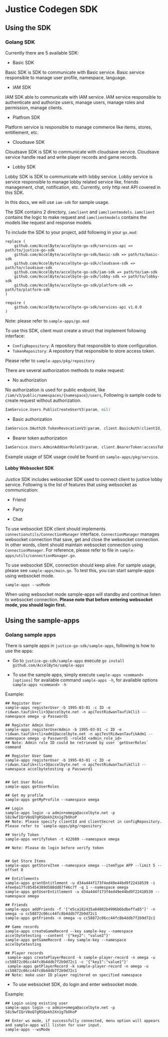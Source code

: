 # Justice Codegen SDK #

## Using the SDK ##

### Golang SDK ###
Currently there are 5 available SDK:

- Basic SDK

Basic SDK is SDK to communicate with Basic service. Basic service responsible to manage user profile, namespace, language.

- IAM SDK

IAM SDK able to communicate with IAM service. IAM service responsible to authenticate and authorize users, manage users, manage roles and permission, manage clients.

- Platfrom SDK

Platform service is responsible to manage commerce like items, stores, entitlement, etc.

- Cloudsave SDK

Cloudsave SDK is SDK to communicate with cloudsave service. Cloudsave service handle read and write player records and game records.

- Lobby SDK

Lobby SDK is SDK to communicate with lobby service. Lobby service is service responsible to manage lobby related service like, friends management, chat, notification, etc. Currently, only http rest API covered in this SDK.

In this docs, we will use `iam-sdk` for sample usage.

The SDK contains 2 directory, `iamclient` and `iamclientmodels`. `iamclient` contains the logic to make request and `iamclientmodels` contains the models like request and response models.

To include the SDK to your project, add following in your `go.mod`:
```
replace (
	github.com/AccelByte/accelbyte-go-sdk/services-api => path/to/justice-go-sdk
	github.com/AccelByte/accelbyte-go-sdk/basic-sdk => path/to/basic-sdk
	github.com/AccelByte/accelbyte-go-sdk/cloudsave-sdk => path/to/cloudsave-sdk
	github.com/AccelByte/accelbyte-go-sdk/iam-sdk => path/to/iam-sdk
	github.com/AccelByte/accelbyte-go-sdk/lobby-sdk => path/to/lobby-sdk
	github.com/AccelByte/accelbyte-go-sdk/platform-sdk => path/to/platform-sdk
)

require (
	github.com/AccelByte/accelbyte-go-sdk/services-api v1.0.0
)
```
Note: please refer to `sample-apps/go.mod`

To use this SDK, client must create a struct that implement following interface:

- `ConfigRepository`: A repository that responsible to store configuration.
- `TokenRepository`: A repository that responsible to store access token.

Please refer to `sample-apps/pkg/repository`

There are several authorization methods to make request:

- No authorization

No authorization is used for public endpoint, like `/iam/v3/public/namespaces/{namespace}/users`, Following is sample code to create request without authorization.
```go
IamService.Users.PublicCreateUserV3(param, nil)
```

- Basic authorization

```go
IamService.OAuth20.TokenRevocationV3(param, client.BasicAuth(clientId, clientSecret))
```

- Bearer token authorization

```go
IamService.Users.AdminAddUserRoleV3(param, client.BearerToken(accessToken))
```

Example usage of SDK usage could be found on `sample-apps/pkg/service`.

#### Lobby Websocket SDK ####

Justice SDK includes websocket SDK used to connect client to justice lobby service. Following is the list of features that using websocket as communication:

- Friend

- Party

- Chat

To use websocket SDK client should implements `connectionutils/ConnectionManager` interface. `ConnectionManager` manages websocket connection that save, get and close the websocket connection. In other words, client should maintain websocket connection using `ConnectionManager`. For reference, please refer to file in `sample-apps/utils/connectionManager.go`.

To use websocket SDK, connection should keep alive. For sample usage, please see `sample-apps/main.go`. To test this, you can start sample-apps using websocket mode.

```
sample-apps --wsMode
```
When using websocket mode sample-apps will standby and continue listen to websocket connection. **Please note that before entering websocket mode, you should login first.**

## Using the sample-apps ##

### Golang sample apps ###

There is sample apps in `justice-go-sdk/sample-apps`, following is how to use the apps:

- Go to `justice-go-sdk/sample-apps` execute `go install github.com/AccelByte/sample-apps`

- To use the sample apps, simply execute `sample-apps <command> [options]` for available command `sample-apps -h`, for available options `sample-apps <command> -h`

Example:
```shell
## Register User
sample-apps registerUser -b 1995-03-01 -c ID -e ridwan.taufik+cli+3@accelbyte.net -n apiTestRidwanTaufikCli3 --namespace omega -p Password1

## Register Admin User
sample-apps registerUserAdmin -b 1995-03-01 -c ID -e ridwan.taufik+cli+adm1@accelbyte.net -n apiTestRidwanTaufikAdm1 --namespace omega -p Password1 -roleId <admin_role_id>
## Note: Admin role ID could be retrieved by user `getUserRoles` command

## Register User Game
sample-apps registerUser -b 1995-03-01 -c ID -e ridwan.taufik+cli+3@accelbyte.net -n apiTestRidwanTaufikCli3 --namespace accelbytetesting -p Password1


## Get User Roles
sample-apps getUserRoles

## Get my profile
sample-apps getMyProfile --namespace omega

## Login
sample-apps login -u admin+omega@accelbyte.net -p S8i9wfIQrV8oQ7gRSQokh2Xn1g7bOhoP
## Note: Please specify clientId and clientSecret in configRepository. Please refer to `sample-apps/pkg/repository`

## Verify Token
sample-apps verifyToken -t 422689 --namespace omega

## Note: Please do login before verify token


## Get Store Items
sample-apps getStoreItem --namespace omega --itemType APP --limit 5 --offset 0

## Entitlements
sample-apps grantEntitlement -u d34a444f173f4ed49e44bd9f22418539 -i 4fee6a17fc05454389d588dd87f46c7f -q 1 --namespace omega
sample-apps getUserEntitlement -u d34a444f173f4ed49e44bd9f22418539 --namespace omega

## Friends
sample-apps addFriends -f '["e5ca182435a84802b4996b6bdbeffa85"]' -n omega -u cc58872c06cc44fc8b4ddb7f2b9d72c1
sample-apps getFriends -n omega -u cc58872c06cc44fc8b4ddb7f2b9d72c1

## Game records
sample-apps createGameRecord --key sample-key --namespace accelbytetesting --content '{"key2": "value2"}'
sample-apps getGameRecord --key sample-key --namespace accelbytetesting

## Player records
 sample-apps createPlayerRecord -k sample-player-record -n omega -u cc58872c06cc44fc8b4ddb7f2b9d72c1 -c '{"key1":"value1"}'
 sample-apps getPlayerRecord -k sample-player-record -n omega -u cc58872c06cc44fc8b4ddb7f2b9d72c1
## Note: make user ID player regitered on specified namespace

```

- To use websocket SDK, do login and enter websocket mode.

Example:

```shell
## Login using existing user
sample-apps login -u admin+omega@accelbyte.net -p S8i9wfIQrV8oQ7gRSQokh2Xn1g7bOhoP

## Enter ws mode, if successfully connected, menu option will appears and sample-apps will listen for user input.
sample-apps --wsMode
```
